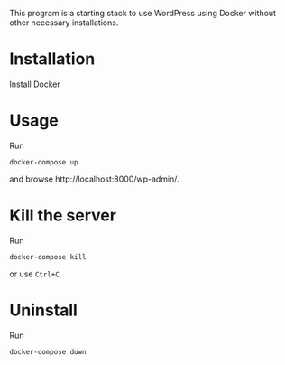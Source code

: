 This program is a starting stack to use WordPress using Docker without other necessary installations.

# Installation

Install Docker

# Usage

Run

```docker-compose up```

and browse http://localhost:8000/wp-admin/.

# Kill the server

Run 

```docker-compose kill```

or use `Ctrl+C`.

# Uninstall

Run

```docker-compose down```
